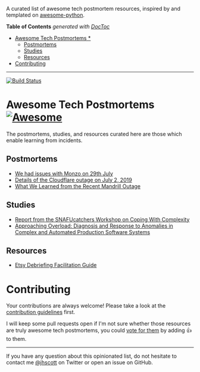 A curated list of awesome tech postmortem resources, inspired by and templated
on [awesome-python](https://github.com/vinta/awesome-python).

<!-- prettier-ignore-start -->

<!-- START doctoc generated TOC please keep comment here to allow auto update -->
<!-- DON'T EDIT THIS SECTION, INSTEAD RE-RUN doctoc TO UPDATE -->
**Table of Contents**  *generated with [DocToc](https://github.com/thlorenz/doctoc)*

- [Awesome Tech Postmortems *](#awesome-tech-postmortems-)
  - [Postmortems](#postmortems)
  - [Studies](#studies)
  - [Resources](#resources)
- [Contributing](#contributing)

<!-- END doctoc generated TOC please keep comment here to allow auto update -->

<!-- prettier-ignore-end -->

---

[![Build Status](https://travis-ci.org/snakescott/awesome-tech-postmortems.svg?branch=master)](https://travis-ci.org/snakescott/awesome-tech-postmortems)

# Awesome Tech Postmortems [![Awesome](https://cdn.rawgit.com/sindresorhus/awesome/d7305f38d29fed78fa85652e3a63e154dd8e8829/media/badge.svg)](https://github.com/sindresorhus/awesome)

The postmortems, studies, and resources curated here are those which enable learning
from incidents.

## Postmortems

- [We had issues with Monzo on 29th July](https://monzo.com/blog/2019/09/08/why-monzo-wasnt-working-on-july-29th)
- [Details of the Cloudflare outage on July 2, 2019](https://blog.cloudflare.com/details-of-the-cloudflare-outage-on-july-2-2019/)
- [What We Learned from the Recent Mandrill Outage](https://mailchimp.com/what-we-learned-from-the-recent-mandrill-outage/)

## Studies

- [Report from the SNAFUcatchers Workshop on Coping With Complexity](https://snafucatchers.github.io)
- [Approaching Overload: Diagnosis and Response to Anomalies in Complex and Automated Production Software Systems](https://etd.ohiolink.edu/!etd.send_file?accession=osu1543495231467142&disposition=attachment)

## Resources

- [Etsy Debriefing Facilitation Guide](https://extfiles.etsy.com/DebriefingFacilitationGuide.pdf)

# Contributing

Your contributions are always welcome! Please take a look at the
[contribution guidelines](https://github.com/snakescott/awesome-tech-postmortems/blob/master/CONTRIBUTING.md)
first.

I will keep some pull requests open if I'm not sure whether those resources are truly
awesome tech postmortems, you could
[vote for them](https://github.com/snakescott/awesome-tech-postmortems/pulls) by adding
:+1: to them.

---

If you have any question about this opinionated list, do not hesitate to contact me
[@jhscott](https://twitter.com/jhscott) on Twitter or open an issue on GitHub.

